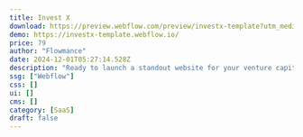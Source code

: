 ```yaml
---
title: Invest X
download: https://preview.webflow.com/preview/investx-template?utm_medium=preview_link&utm_source=dashboard&utm_content=investx-template&preview=2627e2ab4f552191a863e05ee9b472a6&workflow=preview
demo: https://investx-template.webflow.io/
price: 79
author: "Flowmance"
date: 2024-12-01T05:27:14.528Z
description: "Ready to launch a standout website for your venture capital or private equity firm? Introducing Invest X."
ssg: ["Webflow"]
css: []
ui: []
cms: []
category: [SaaS]
draft: false
---
```

